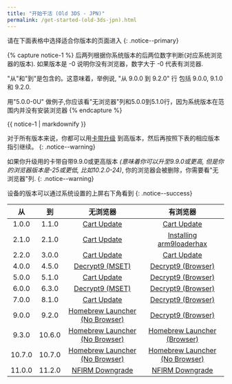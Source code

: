 ```yaml
---
title: "开始干活 (Old 3DS - JPN)"
permalink: /get-started-(old-3ds-jpn).html
---
```


请在下面表格中选择适合你版本的页面进入
{: .notice--primary}

{% capture notice-1 %}
后两列根据你系统版本的后两位数字判断(对应系统浏览器的版本). 如果版本是 -0 说明你没有浏览器，数字大于 -0 代表有浏览器.

"从"和"到"是包含的。这意味着，举例说, "从 9.0.0 到 9.2.0" 行 包括 9.0.0, 9.1.0 和 9.2.0.

用"5.0.0-0U" 做例子,你应该看"无浏览器"列和5.0.0到5.1.0行，因为系统版本在范围内并没有安装浏览器
{% endcapture %}

<div class="notice--info">{{ notice-1 | markdownify }}</div>

对于所有版本来说，你都可以用[卡带升级](cart-update.html) 到高版本，然后再按照下表的相应版本指引继续。
{: .notice--warning}

如果你升级用的卡带自带9.9.0或更高版本 *(意味着你可以升至9.9.0或更高, 但是你的浏览器版本是-25或更低, 比如10.2.0-24)*, 你的浏览器会被删除，你需要看"无浏览器"列.
{: .notice--warning}

设备的版本可以通过系统设置的上屏右下角看到
{: .notice--success}


| 从 | 到 | 无浏览器 | 有浏览器 |
|:-:|:-:|:-:|:-:|
| 1.0.0 | 1.1.0 | [Cart Update](cart-update.html) | [Cart Update](cart-update.html) |
| 2.1.0 | 2.1.0 | [Cart Update](cart-update.html) | [Installing arm9loaderhax](installing-arm9loaderhax.html)|
| 2.2.0 | 3.0.0 | [Cart Update](cart-update.html)  | [Cart Update](cart-update.html) |
| 4.0.0 | 4.5.0 | [Decrypt9 (MSET)](decrypt9-(mset).html) | [Decrypt9 (Browser)](decrypt9-(browser).html) |
| 5.0.0 | 5.1.0 | [Cart Update](cart-update.html) | [Decrypt9 (Browser)](decrypt9-(browser).html) |
| 6.0.0 | 6.3.0 | [Decrypt9 (MSET)](decrypt9-(mset).html) | [Decrypt9 (Browser)](decrypt9-(browser).html) |
| 7.0.0 | 8.1.0 | [Cart Update](cart-update.html) | [Decrypt9 (Browser)](decrypt9-(browser).html) |
| 9.0.0 | 9.2.0 | [Homebrew Launcher (No Browser)](homebrew-launcher-(no-browser).html) | [Decrypt9 (Browser)](decrypt9-(browser).html) |
| 9.3.0 | 10.6.0 | [Homebrew Launcher (No Browser)](homebrew-launcher-(no-browser).html) | [Homebrew Launcher (Browser)](homebrew-launcher-(browser).html) |
| 10.7.0 | 10.7.0 | [Homebrew Launcher (No Browser)](homebrew-launcher-(no-browser).html)| [Homebrew Launcher (No Browser)](homebrew-launcher-(no-browser).html)|
| 11.0.0 | 11.2.0 | [NFIRM Downgrade](nfirm-downgrade.html) | [NFIRM Downgrade](nfirm-downgrade.html) |
